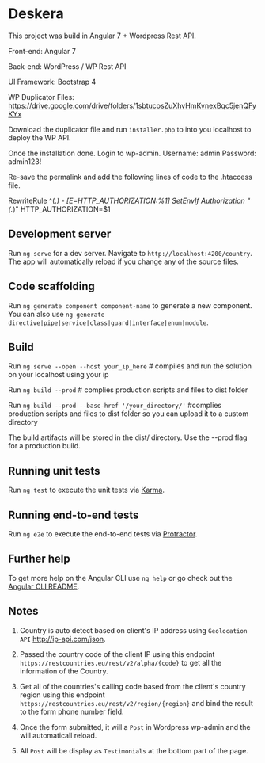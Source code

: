 # Deskera

This project was build in Angular 7 + Wordpress Rest API.

Front-end: Angular 7

Back-end: WordPress / WP Rest API

UI Framework: Bootstrap 4

WP Duplicator Files:  https://drive.google.com/drive/folders/1sbtucosZuXhvHmKvnexBqc5jenQFyKYx

Download the duplicator file and run `installer.php` to into you localhost to deploy the WP API.

Once the installation done. Login to wp-admin.
Username: admin
Password: admin123!

Re-save the permalink and add the following lines of code to the .htaccess file.

RewriteRule ^(.*) - [E=HTTP_AUTHORIZATION:%1]
SetEnvIf Authorization "(.*)" HTTP_AUTHORIZATION=$1


## Development server

Run `ng serve` for a dev server. Navigate to `http://localhost:4200/country`. The app will automatically reload if you change any of the source files.

## Code scaffolding

Run `ng generate component component-name` to generate a new component. You can also use `ng generate directive|pipe|service|class|guard|interface|enum|module`.

## Build

Run `ng serve --open --host your_ip_here` # compiles and run the solution on your localhost using your ip

Run `ng build --prod` # complies production scripts and files to dist folder

Run `ng build --prod --base-href '/your_directory/'` #complies production scripts and files to dist folder so you can upload it to a custom directory

The build artifacts will be stored in the dist/ directory. Use the --prod flag for a production build.

## Running unit tests

Run `ng test` to execute the unit tests via [Karma](https://karma-runner.github.io).

## Running end-to-end tests

Run `ng e2e` to execute the end-to-end tests via [Protractor](http://www.protractortest.org/).

## Further help

To get more help on the Angular CLI use `ng help` or go check out the [Angular CLI README](https://github.com/angular/angular-cli/blob/master/README.md).

## Notes
1. Country is auto detect based on client's IP address using `Geolocation API` http://ip-api.com/json.

2. Passed the country code of the client IP using this endpoint `https://restcountries.eu/rest/v2/alpha/{code}` to get all the information of the Country.

3. Get all of the countries's calling code based from the client's country region using this endpoint `https://restcountries.eu/rest/v2/region/{region}` and bind the result to the form phone number field.

4. Once the form submitted, it will a `Post` in Wordpress wp-admin and the will automaticall reload.

5. All `Post` will be display as `Testimonials` at the bottom part of the page.

 